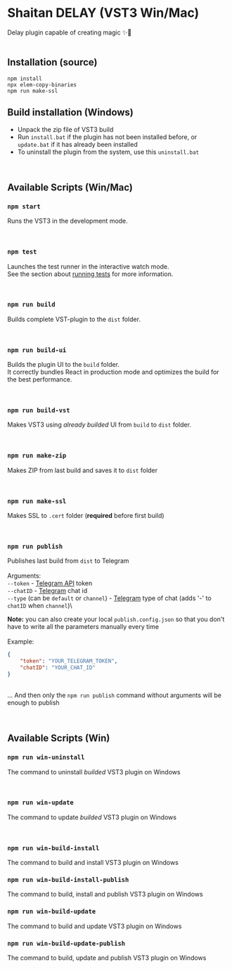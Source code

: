# Shaitan DELAY (VST3 Win/Mac)

Delay plugin capable of creating magic ✨🐾
<br/><br/>

## Installation (source)

```
npm install
npx elem-copy-binaries
npm run make-ssl
```

## Build installation (Windows)

- Unpack the zip file of VST3 build
- Run `install.bat` if the plugin has not been installed before, or `update.bat` if it has already been installed
- To uninstall the plugin from the system, use this `uninstall.bat`

<br/>

## Available Scripts (Win/Mac)

### `npm start`

Runs the VST3 in the development mode.

<br/>

### `npm test`

Launches the test runner in the interactive watch mode.\
See the section about [running tests](https://facebook.github.io/create-react-app/docs/running-tests) for more information.

<br/>

### `npm run build`

Builds complete VST-plugin to the `dist` folder.

<br/>

### `npm run build-ui`

Builds the plugin UI to the `build` folder.\
It correctly bundles React in production mode and optimizes the build for the best performance.

<br/>

### `npm run build-vst`

Makes VST3 using _already builded_ UI from `build` to `dist` folder.

<br/>

### `npm run make-zip`

Makes ZIP from last build and saves it to `dist` folder

<br/>

### `npm run make-ssl`

Makes SSL to `.cert` folder (**required** before first build)

<br/>

### `npm run publish`

Publishes last build from `dist` to Telegram\
\
Arguments:\
`--token` - [Telegram API](https://core.telegram.org/bots/api) token\
`--chatID` - [Telegram](https://telegram.org) chat id\
`--type` (can be `default` or `channel`) - [Telegram](https://telegram.org) type of chat (adds '-' to `chatID` when `channel`)\

**Note:** you can also create your local `publish.config.json` so that you don't have to write all the parameters manually every time\
\
Example:
```json
{
    "token": "YOUR_TELEGRAM_TOKEN",
    "chatID": "YOUR_CHAT_ID"
}
```
\
... And then only the `npm run publish` command without arguments will be enough to publish

<br/>

## Available Scripts (Win)

### `npm run win-uninstall`

The command to uninstall _builded_ VST3 plugin on Windows

<br/>

### `npm run win-update`

The command to update _builded_ VST3 plugin on Windows

<br/>

### `npm run win-build-install`

The command to build and install VST3 plugin on Windows

### `npm run win-build-install-publish`

The command to build, install and publish VST3 plugin on Windows

### `npm run win-build-update`

The command to build and update VST3 plugin on Windows

### `npm run win-build-update-publish`

The command to build, update and publish VST3 plugin on Windows
